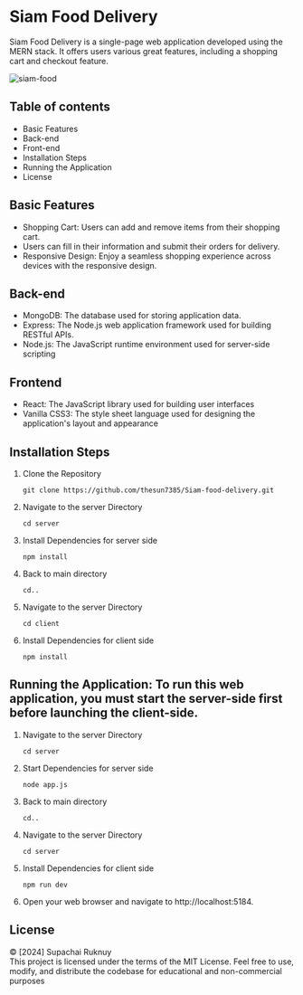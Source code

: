 # Siam Food Delivery

Siam Food Delivery is a single-page web application developed using the MERN stack. It offers users various great features, including a shopping cart and checkout feature.

 <img src="https://res.cloudinary.com/dwsihr9yg/image/upload/v1714279433/web-screenshots/siam-food-delivery.netlify.app-3_s42h2i.jpg" alt="siam-food">

## Table of contents
- Basic Features
- Back-end
- Front-end
- Installation Steps
- Running the Application
- License

## Basic Features
- Shopping Cart: Users can add and remove items from their shopping cart.
- Users can fill in their information and submit their orders for delivery.
- Responsive Design: Enjoy a seamless shopping experience across devices with the responsive design.

## Back-end
- MongoDB: The database used for storing application data.
- Express: The Node.js web application framework used for building RESTful APIs.
- Node.js: The JavaScript runtime environment used for server-side scripting

## Frontend
- React: The JavaScript library used for building user interfaces
- Vanilla CSS3: The style sheet language used for designing the application's layout and appearance

## Installation Steps
1. Clone the Repository
   ```
   git clone https://github.com/thesun7385/Siam-food-delivery.git
   ```
2. Navigate to the server Directory
   ```
   cd server
   ```
3. Install Dependencies for server side
   ```
   npm install
   ```
4. Back to main directory
   ```
   cd..
   ```
5. Navigate to the server Directory
   ```
   cd client
   ```
4. Install Dependencies for client side
   ```
   npm install
   ```

   
## Running the Application: To run this web application, you must start the server-side first before launching the client-side.

1. Navigate to the server Directory
   ```
   cd server
   ```
2. Start Dependencies for server side
   ```
   node app.js
   ```
3. Back to main directory
   ```
   cd..
   ```
5. Navigate to the server Directory
   ```
   cd server
   ```
4. Install Dependencies for client side
   ```
   npm run dev
   ```
5. Open your web browser and navigate to http://localhost:5184.


## License
© [2024] Supachai Ruknuy <br />
This project is licensed under the terms of the MIT License. Feel free to use, modify, and distribute the codebase for educational and non-commercial purposes

